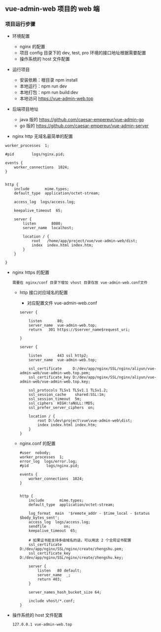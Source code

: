 ## vue-admin-web 项目的 web 端


### 项目运行步骤

- 环境配置
    - nginx 的配置
    - 项目 config 目录下的 dev, test, pro 环境的接口地址根据需要配置
    - 操作系统的 host 文件配置
- 运行项目
    - 安装依赖：根目录 npm install 
    - 本地运行：npm run dev
    - 本地打包：npm run build:dev
    - 本地访问 https://vue-admin-web.top
    
- 后端项目地址
    - java 版的 https://github.com/caesar-empereur/vue-admin-go
    - go 版的   https://github.com/caesar-empereur/vue-admin-server

- nginx http 无域名最简单的配置
```
worker_processes  1;

#pid        logs/nginx.pid;

events {
    worker_connections  1024;
}


http {
    include       mime.types;
    default_type  application/octet-stream;

    access_log  logs/access.log;

    keepalive_timeout  65;

    server {
        listen       8080;
        server_name  localhost;

        location / {
            root   /home/app/project/vue/vue-admin-web/dist;
            index  index.html index.htm;
        }
    }

}

```

- nginx https 的配置
    ```
    需要在 nginx/conf 目录下增加 vhost 目录存放 vue-admin-web.conf文件
    ```
    - http 接口对应域名的配置
        - 对应配置文件 vue-admin-web.conf
        
        ```
        server {
        
        	listen       80;
        	server_name  vue-admin-web.top;
        	return   301 https://$server_name$request_uri;
        	
        }
        
        server {
        
        	listen       443 ssl http2;
        	server_name  vue-admin-web.top;
        	
        	ssl_certificate		D:/dev/app/nginx/SSL/nginx/aliyun/vue-admin-web/vue-admin-web.top.pem;
        	ssl_certificate_key D:/dev/app/nginx/SSL/nginx/aliyun/vue-admin-web/vue-admin-web.top.key;
        	
        	ssl_protocols TLSv1 TLSv1.1 TLSv1.2;
        	ssl_session_cache    shared:SSL:1m;
        	ssl_session_timeout  5m;
        	ssl_ciphers  HIGH:!aNULL:!MD5;
        	ssl_prefer_server_ciphers  on;
        
        	location / {
        		root D:\dev\project\vue\vue-admin-web\dist;
        		index index.html index.htm;
        	}
        }
        ```

    - nginx.conf 的配置
    
        ```
        #user  nobody;
        worker_processes  1;
        error_log  logs/error.log;
        #pid        logs/nginx.pid;
        
        events {
            worker_connections  1024;
        }
        
        
        http {
            include       mime.types;
            default_type  application/octet-stream;
        
            log_format  main  '$remote_addr - $time_local - $status $body_bytes_sent';
            access_log  logs/access.log;
            sendfile        on;
            keepalive_timeout  65;
            
            # 如果证书能支持多级域名的话，可以用这 2 个全局证书配置
            ssl_certificate 	 D:/dev/app/nginx/SSL/nginx/create/zhengshu.pem;
            ssl_certificate_key  D:/dev/app/nginx/SSL/nginx/create/zhengshu.key;
            
            server {
                listen   80 default;
                server_name  _;
                return 403;
            }
        
            server_names_hash_bucket_size 64; 
 
            include vhost/*.conf;
        }
        ```


- 操作系统的 host 文件配置
    ```
    127.0.0.1 vue-admin-web.top
    ```
                                                                                                          
